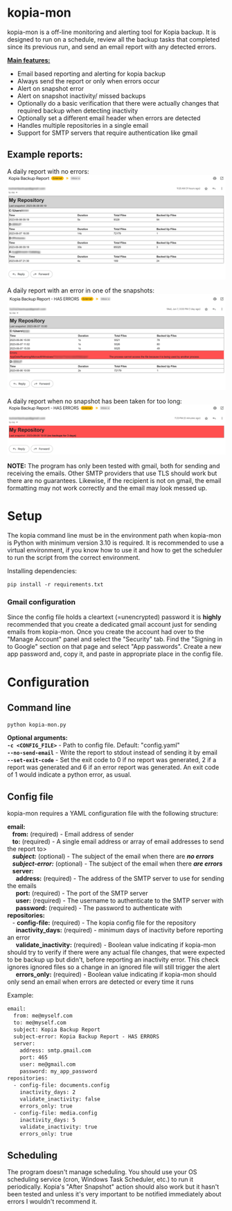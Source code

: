 # kopia-mon
kopia-mon is a off-line monitoring and alerting tool for Kopia backup. It is designed to run on a schedule, review all the backup tasks that completed since its previous run, and send an email report with any detected errors.

<u>**Main features:**</u>
* Email based reporting and alerting for kopia backup
* Always send the report or only when errors occur
* Alert on snapshot error
* Alert on snapshot inactivity/ missed backups
* Optionally do a basic verification that there were actually changes that required backup when detecting inactivity
* Optionally set a different email header when errors are detected
* Handles multiple repositories in a single email
* Support for SMTP servers that require authentication like gmail


## Example reports:
A daily report with no errors:
![Example success report](images/backup-success.png)

A daily report with an error in one of the snapshots:
![Example error report](images/backup-errors.png)

A daily report when no snapshot has been taken for too long:
![Example error report](images/no-backup.png)


**NOTE:** The program has only been tested with gmail, both for sending and receiving the emails. Other SMTP providers that use TLS should work but there are no guarantees. Likewise, if the recipient is not on gmail, the email formatting may not work correctly and the email may look messed up.

# Setup
The kopia command line must be in the environment path when kopia-mon is
Python with minimum version 3.10 is required. It is recommended to use a virtual environment, if you know how to use it and how to get the scheduler to run the script from the correct environment.

Installing dependencies:
```
pip install -r requirements.txt
```

### Gmail configuration
Since the config file holds a cleartext (=unencrypted) password it is **highly** recommended that you create a dedicated gmail account just for sending emails from kopia-mon. Once you create the account had over to the "Manage Account" panel and select the "Security" tab. Find the "Signing in to Google" section on that page and select "App passwords". Create a new app password and, copy it, and paste in appropriate place in the config file.


# Configuration
## Command line
```python kopia-mon.py```

**Optional arguments:**  
**`-c <CONFIG_FILE>`** - Path to config file. Default: "config.yaml"  
**`--no-send-email`** - Write the report to stdout instead of sending it by email  
**`--set-exit-code`** -  Set the exit code to 0 if no report was generated, 2 if a report was generated and 6 if an error report was generated. An exit code of 1 would indicate a python error, as usual.


## Config file
kopia-mon requires a YAML configuration file with the following structure:

**email:**  
&nbsp;&nbsp; **from:** (required) - Email address of sender  
&nbsp;&nbsp; **to:** (required) - A single email address or array of email addresses to send the report to>  
&nbsp;&nbsp; **_subject:_** (optional) - The subject of the email when there are **_no errors_**  
&nbsp;&nbsp; **_subject-error:_** (optional) - The subject of the email when there **_are errors_**  
&nbsp;&nbsp; **server:**  
&nbsp;&nbsp;&nbsp;&nbsp; **address:** (required) - The address of the SMTP server to use for sending the emails  
&nbsp;&nbsp;&nbsp;&nbsp; **port:** (required) - The port of the SMTP server  
&nbsp;&nbsp;&nbsp;&nbsp; **user:** (required) - The username to authenticate to the SMTP server with  
&nbsp;&nbsp;&nbsp;&nbsp; **password:** (required) - The password to authenticate with  
**repositories:**  
&nbsp;&nbsp; \- **config-file:** (required) - The kopia config file for the repository  
&nbsp;&nbsp;&nbsp;&nbsp; **inactivity_days:** (required) - minimum days of inactivity before reporting an error  
&nbsp;&nbsp;&nbsp;&nbsp; **validate_inactivity:** (required) - Boolean value indicating if kopia-mon should try to verify if there were any actual file changes, that were expected to be backup up but didn't, before reporting an inactivity error. This check ignores ignored files so a change in an ignored file will still trigger the alert  
&nbsp;&nbsp;&nbsp;&nbsp; **errors_only:** (required) - Boolean value indicating if kopia-mon should only send an email when errors are detected or every time it runs  

Example:
```
email:
  from: me@myself.com
  to: me@myself.com
  subject: Kopia Backup Report
  subject-error: Kopia Backup Report - HAS ERRORS
  server:
    address: smtp.gmail.com
    port: 465
    user: me@gmail.com
    password: my_app_password
repositories:
  - config-file: documents.config
    inactivity_days: 2
    validate_inactivity: false
    errors_only: true
  - config-file: media.config
    inactivity_days: 5
    validate_inactivity: true
    errors_only: true
```

## Scheduling
The program doesn't manage scheduling. You should use your OS scheduling service (cron, Windows Task Scheduler, etc.) to run it periodically. Kopia's "After Snapshot" action should also work but it hasn't been tested and unless it's very important to be notified immediately about errors I wouldn't recommend it.

